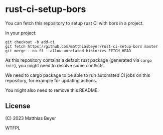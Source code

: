 # rust-ci-setup-bors

You can fetch this repository to setup rust CI with bors in a project.

In your project:

```
git checkout -b add-ci
git fetch https://github.com/matthiasbeyer/rust-ci-setup-bors master
git merge --no-ff --allow-unrelated-histories FETCH_HEAD
```

As this repository contains a default rust package (generated via `cargo init`),
you might need to resolve some conflicts.

We need to cargo package to be able to run automated CI jobs on this repository,
for example for updating actions.

You might also need to remove this README.

## License

(C) 2023 Matthias Beyer

WTFPL

